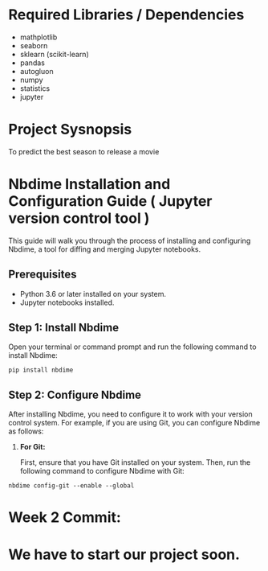 # Required Libraries / Dependencies

  - mathplotlib
  - seaborn
  - sklearn (scikit-learn)
  - pandas
  - autogluon
  - numpy
  - statistics
  - jupyter

# Project Sysnopsis
To predict the best season to release a movie

# Nbdime Installation and Configuration Guide ( Jupyter version control tool )

This guide will walk you through the process of installing and configuring Nbdime, a tool for diffing and merging Jupyter notebooks.

## Prerequisites

- Python 3.6 or later installed on your system.
- Jupyter notebooks installed.

## Step 1: Install Nbdime

Open your terminal or command prompt and run the following command to install Nbdime:

  ` pip install nbdime `

## Step 2: Configure Nbdime

After installing Nbdime, you need to configure it to work with your version control system. For example, if you are using Git, you can configure Nbdime as follows:

1. **For Git:**

   First, ensure that you have Git installed on your system. Then, run the following command to configure Nbdime with Git:

  ` nbdime config-git --enable --global `
  

# Week 2 Commit:

# We have to start our project soon. 
